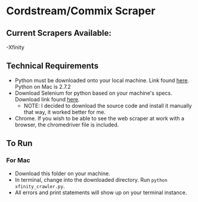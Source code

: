 # Cordstream/Commix Scraper


## Current Scrapers Available:
  -Xfinity

## Technical Requirements
  - Python must be downloaded onto your local machine. Link found [here](https://www.python.org/downloads/). Python on Mac is 2.7.2
  - Download Selenium for python based on your machine's specs. Download link found [here](https://pypi.python.org/pypi/selenium).
    - NOTE: I decided to download the source code and install it manually that way, it worked better for me.
  - Chrome. If you wish to be able to see the web scraper at work with a browser, the chromedriver file is included.

## To Run
### For Mac
  - Download this folder on your machine.
  - In terminal, change into the downloaded directory. Run `python xfinity_crawler.py`.
  - All errors and print statements will show up on your terminal instance.
  
